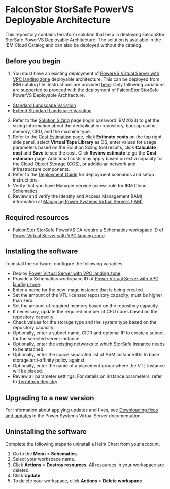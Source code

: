 # FalconStor StorSafe PowerVS Deployable Architecture
This repository contains terraform solution that help in deploying FalconStor StorSafe PowerVS Deployable Architecture. The solution is available in the IBM Cloud Catalog and can also be deployed without the catalog.

## Before you begin

  1. You must have an existing deployment of [PowerVS Virtual Server with VPC landing zone](https://cloud.ibm.com/catalog/architecture/deploy-arch-ibm-pvs-inf-2dd486c7-b317-4aaa-907b-42671485ad96-global) deployable architecture. This can be deployed from IBM catalog tile. Instructions are provided [here](/docs/powervs-vpc?topic=powervs-vpc-automation-solution-overview). Only following variations are supported to proceed with the deployment of FalconStor StorSafe PowerVS Deployable Architecture.
  - [Standard Landscape Variation](/docs/powervs-vpc?topic=powervs-vpc-deploy-arch-ibm-pvs-inf-standard)
  - [Extend Standard Landscape Variation](/docs/powervs-vpc?topic=powervs-vpc-deploy-arch-ibm-pvs-inf-extension)
  2. Refer to the [Solution Sizing](http://ibmsizing.falconstor.com) page (login password IBM2023) to get the sizing information about the deduplication repository, backup cache, memory, CPU, and the machine type.
  4. Refer to the [Cost Estimation](https://cloud.ibm.com/catalog/services/power-systems-virtual-server) page, click **Estimate costs** on the top right side panel, select **Virtual Tape Library** as OS, enter values for usage parameters based on the Solution Sizing tool results, click **Calculate cost** and **Save** to see the cost. Click **Review estimate** to go the **Cost estimator** page. Additional costs may apply based on extra capacity for the Cloud Object Storage (COS), or additional network and infrastructure components.
  4. Refer to the [Deployment Guide](https://falconstor-download.s3.us-east.cloud-object-storage.appdomain.cloud/FalconStor%20VTL%20for%20IBM%20Deployment%20Guide.pdf) for deployment scenarios and setup instructions.
  5. Verify that you have Manager service access role for IBM Cloud Schematics.
  6. Review and verify the Identity and Access Management (IAM) information at [Managing Power Systems Virtual Servers (IAM)](https://cloud.ibm.com/docs/power-iaas?topic=power-iaas-managing-resources-and-users).

## Required resources

  * FalconStor StorSafe PowerVS DA require a Schematics workspace ID of [Power Virtual Server with VPC landing zone](https://cloud.ibm.com/catalog/architecture/deploy-arch-ibm-pvs-inf-2dd486c7-b317-4aaa-907b-42671485ad96-global)


## Installing the software

To install the software, configure the following variables:
  * Deploy [Power Virtual Server with VPC landing zone](https://cloud.ibm.com/catalog/architecture/deploy-arch-ibm-pvs-inf-2dd486c7-b317-4aaa-907b-42671485ad96-global).
  * Provide a Schematics workspace ID of [Power Virtual Server with VPC landing zone](https://cloud.ibm.com/catalog/architecture/deploy-arch-ibm-pvs-inf-2dd486c7-b317-4aaa-907b-42671485ad96-global).
  * Enter a name for the new image instance that is being created.
  * Set the amount of the VTL licensed repository capacity; must be higher than zero.
  * Set the amount of required memory based on the repository capacity.
  * If necessary, update the required number of CPU cores based on the repository capacity.
  * Check values for the storage type and the system type based on the repository capacity.
  * Optionally, enter a subnet name, CIDR and optional IP to create a subnet for the selected server instance.
  * Optionally, enter the existing networks to which StorSafe Instance needs to be attached.
  * Optionally, enter the space separated list of PVM instance IDs to base storage anti-affinity policy against.
  * Optionally, enter the name of a placement group where the VTL instance will be placed.
  * Review all parameter settings. For details on instance parameters, refer to [Terraform Registry](https://registry.terraform.io/providers/IBM-Cloud/ibm/latest/docs/resources/pi_instance).

## Upgrading to a new version

For information about applying updates and fixes, see [Downloading fixes and updates](https://cloud.ibm.com/docs/power-iaas?topic=power-iaas-downloading-fixes-updates) in the Power Systems Virtual Server documentation.

## Uninstalling the software

Complete the following steps to uninstall a Helm Chart from your account.

1. Go to the **Menu** > **Schematics**.
2. Select your workspace name.
3. Click **Actions** > **Destroy resources**. All resources in your workspace are deleted.
4. Click **Update**.
5. To delete your workspace, click **Actions** > **Delete workspace**.
